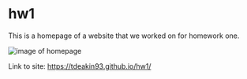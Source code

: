# hw1
This is a homepage of a website that we worked on for homework one. 

![image of homepage](/Images/Homepage.jpg)



Link to site: https://tdeakin93.github.io/hw1/